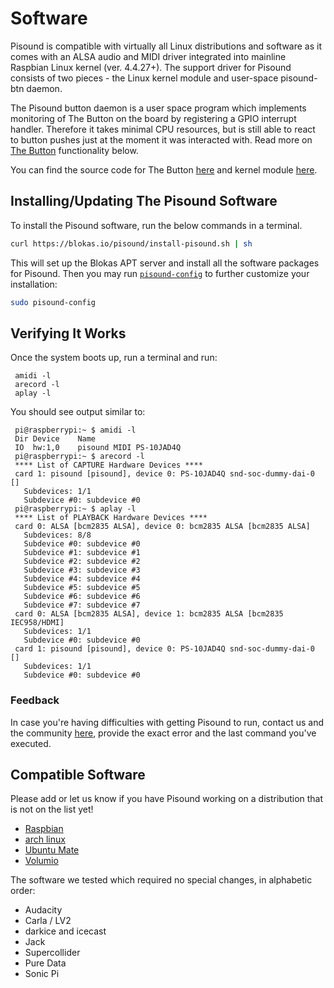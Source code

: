 # Software

Pisound is compatible with virtually all Linux distributions and software as it comes with an ALSA audio and MIDI driver integrated into mainline Raspbian Linux kernel (ver. 4.4.27+). The support driver for Pisound consists of two pieces - the Linux kernel module and user-space pisound-btn daemon.

The Pisound button daemon is a user space program which implements monitoring of The Button on the board by registering a GPIO interrupt handler. Therefore it takes minimal CPU resources, but is still able to react to button pushes just at the moment it was interacted with. Read more on [The Button](the-button) functionality below.

You can find the source code for The Button [here](https://github.com/BlokasLabs/pisound/tree/master/pisound-btn) and kernel module [here](https://github.com/raspberrypi/linux/blob/rpi-4.9.y/sound/soc/bcm/pisound.c).

## Installing/Updating The Pisound Software

To install the Pisound software, run the below commands in a terminal.

```bash
curl https://blokas.io/pisound/install-pisound.sh | sh
```

This will set up the Blokas APT server and install all the software packages for Pisound. Then you may run [`pisound-config`](pisound-config) to further customize your installation:

```bash
sudo pisound-config
```

## Verifying It Works

Once the system boots up, run a terminal and run:
```
 amidi -l
 arecord -l
 aplay -l
```
You should see output similar to:
```
 pi@raspberrypi:~ $ amidi -l
 Dir Device    Name
 IO  hw:1,0    pisound MIDI PS-10JAD4Q
 pi@raspberrypi:~ $ arecord -l
 **** List of CAPTURE Hardware Devices ****
 card 1: pisound [pisound], device 0: PS-10JAD4Q snd-soc-dummy-dai-0 []
   Subdevices: 1/1
   Subdevice #0: subdevice #0
 pi@raspberrypi:~ $ aplay -l
 **** List of PLAYBACK Hardware Devices ****
 card 0: ALSA [bcm2835 ALSA], device 0: bcm2835 ALSA [bcm2835 ALSA]
   Subdevices: 8/8
   Subdevice #0: subdevice #0
   Subdevice #1: subdevice #1
   Subdevice #2: subdevice #2
   Subdevice #3: subdevice #3
   Subdevice #4: subdevice #4
   Subdevice #5: subdevice #5
   Subdevice #6: subdevice #6
   Subdevice #7: subdevice #7
 card 0: ALSA [bcm2835 ALSA], device 1: bcm2835 ALSA [bcm2835 IEC958/HDMI]
   Subdevices: 1/1
   Subdevice #0: subdevice #0
 card 1: pisound [pisound], device 0: PS-10JAD4Q snd-soc-dummy-dai-0 []
   Subdevices: 1/1
   Subdevice #0: subdevice #0
```

### Feedback
In case you're having difficulties with getting Pisound to run, contact us and the community [here](https://community.blokas.io/), provide the exact error and the last command you've executed.

## Compatible Software

Please add or let us know if you have Pisound working on a distribution that is not on the list yet!

* [Raspbian](https://www.raspbian.org/)
* [arch linux](https://www.archlinux.org/)
* [Ubuntu Mate](https://ubuntu-mate.org/raspberry-pi/)
* [Volumio](https://volumio.org/)

The software we tested which required no special changes, in alphabetic order:

* Audacity
* Carla / LV2
* darkice and icecast
* Jack
* Supercollider
* Pure Data
* Sonic Pi